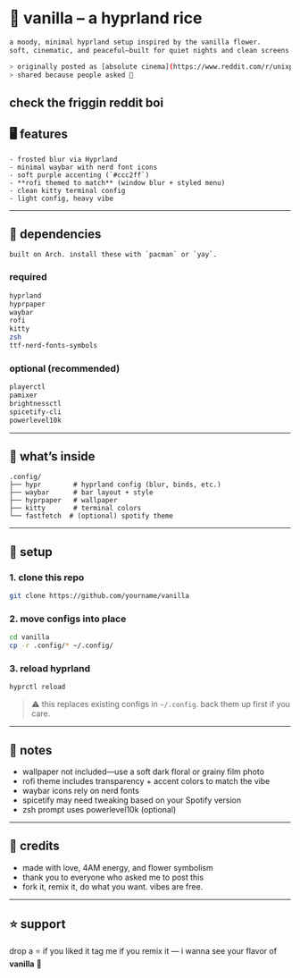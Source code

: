 

# 🌸 vanilla – a hyprland rice
```bash
a moody, minimal hyprland setup inspired by the vanilla flower.  
soft, cinematic, and peaceful—built for quiet nights and clean screens.

> originally posted as [absolute cinema](https://www.reddit.com/r/unixporn/comments/1lzvi2j/hyprland_absolute_cinema/) on r/unixporn  
> shared because people asked 💜
```

check the friggin reddit boi
---

## 🖥️ features
```plaintext
- frosted blur via Hyprland
- minimal waybar with nerd font icons
- soft purple accenting (`#ccc2ff`)
- **rofi themed to match** (window blur + styled menu)
- clean kitty terminal config
- light config, heavy vibe
```
---

## 🔧 dependencies
```
built on Arch. install these with `pacman` or `yay`.
```
### required
```bash
hyprland
hyprpaper
waybar
rofi
kitty
zsh
ttf-nerd-fonts-symbols
````

### optional (recommended)

```bash
playerctl
pamixer
brightnessctl
spicetify-cli
powerlevel10k
```

---

## 📂 what’s inside

```plaintext
.config/
├── hypr        # hyprland config (blur, binds, etc.)
├── waybar      # bar layout + style
├── hyprpaper   # wallpaper
├── kitty       # terminal colors
└── fastfetch  # (optional) spotify theme
```

---

## 🚀 setup

### 1. clone this repo

```bash
git clone https://github.com/yourname/vanilla
```

### 2. move configs into place

```bash
cd vanilla
cp -r .config/* ~/.config/
```

### 3. reload hyprland

```bash
hyprctl reload
```

> ⚠️ this replaces existing configs in `~/.config`. back them up first if you care.

---

## 💬 notes

* wallpaper not included—use a soft dark floral or grainy film photo
* rofi theme includes transparency + accent colors to match the vibe
* waybar icons rely on nerd fonts
* spicetify may need tweaking based on your Spotify version
* zsh prompt uses powerlevel10k (optional)

---

## 🙏 credits

* made with love, 4AM energy, and flower symbolism
* thank you to everyone who asked me to post this
* fork it, remix it, do what you want. vibes are free.

---

## ⭐ support

drop a ⭐ if you liked it
tag me if you remix it — i wanna see your flavor of **vanilla** 🌸

```
